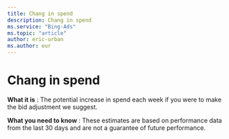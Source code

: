 ```yaml
---
title: Chang in spend
description: Chang in spend
ms.service: "Bing-Ads"
ms.topic: "article"
author: eric-urban
ms.author: eur
---
```


# Chang in spend

**What it is** : The potential increase in spend each week if you were to make the bid adjustment we suggest.

**What you need to know** : These estimates are based on performance data from the last 30 days and are not a guarantee of future performance.


